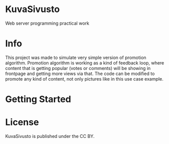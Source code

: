 # KuvaSivusto
Web server programming practical work
# Info
This project was made to simulate very simple version of promotion algorithm. Promotion algorithm is working as a kind of feedback loop, where content that is getting popular (votes or comments) will be showing in frontpage and getting more views via that.
The code can be modified to promote any kind of content, not only pictures like in this use case example.
# Getting Started

# License
KuvaSivusto is published under the CC BY.

